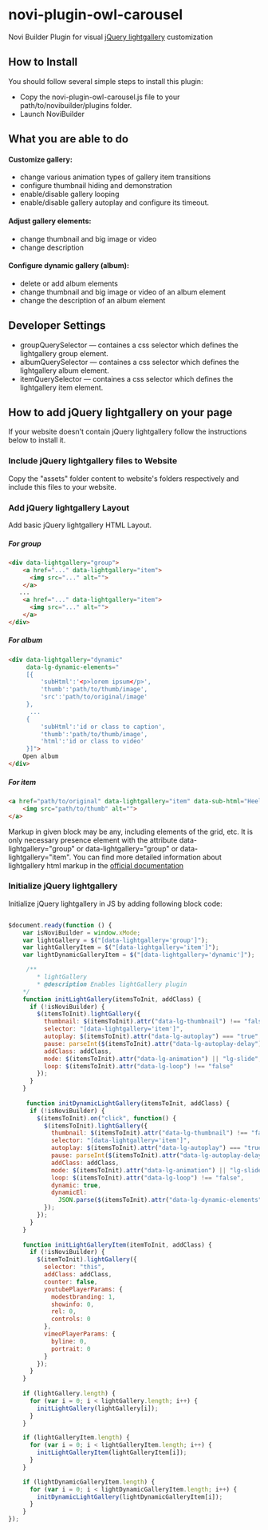 # novi-plugin-owl-carousel
Novi Builder Plugin for visual [jQuery lightgallery](http://sachinchoolur.github.io/lightGallery/) customization

## How to Install
You should follow several simple steps to install this plugin:
* Copy the novi-plugin-owl-carousel.js file to your path/to/novibuilder/plugins folder.
* Launch NoviBuilder 

## What you are able to do

#### Customize gallery:
* change various animation types of gallery item transitions
* configure thumbnail hiding and demonstration
* enable/disable gallery looping
* enable/disable gallery autoplay and configure its timeout.
#### Adjust gallery elements:
* change thumbnail and big image or video
* change description
#### Configure dynamic gallery (album):
* delete or add album elements
* change thumbnail and big image or video of an album element
* change the description of an album element

## Developer Settings
* groupQuerySelector — containes a css selector which defines the lightgallery group element.
* albumQuerySelector — containes a css selector which defines the lightgallery album element.
* itemQuerySelector — containes a css selector which defines the lightgallery item element.

## How to add jQuery lightgallery on your page
If your website doesn't contain jQuery lightgallery follow the instructions below to install it.

### Include jQuery lightgallery files to Website
Copy the "assets" folder content to website's folders respectively and include this files to your website.

### Add jQuery lightgallery Layout
Add basic jQuery lightgallery HTML Layout.

##### For group
```html
<div data-lightgallery="group">
    <a href="..." data-lightgallery="item">
      <img src="..." alt="">
    </a>
   ...
    <a href="..." data-lightgallery="item">
      <img src="..." alt="">
    </a>
</div>
```

##### For album
```html
<div data-lightgallery="dynamic"
     data-lg-dynamic-elements="
     [{
         'subHtml':'<p>lorem ipsum</p>',
         'thumb':'path/to/thumb/image',
         'src':'path/to/original/image'
     },
      ...
     {
         'subHtml':'id or class to caption',
         'thumb':'path/to/thumb/image',
         'html':'id or class to video'
     }]">
    Open album
</div>
```


##### For item
```html
<a href="path/to/original" data-lightgallery="item" data-sub-html="Heello">
    <img src="path/to/thumb" alt="">
</a>
```

Markup in given block may be any, including elements of the grid, etc. It is only necessary presence element with the attribute data-lightgallery="group" or data-lightgallery="group" or data-lightgallery="item". 
You can find more detailed information about lightgallery html markup in the [official documentation](http://sachinchoolur.github.io/lightGallery/docs/)

### Initialize jQuery lightgallery
Initialize jQuery lightgallery in JS by adding following block code:

```js

$document.ready(function () {
    var isNoviBuilder = window.xMode;
    var lightGallery = $("[data-lightgallery='group']");
    var lightGalleryItem = $("[data-lightgallery='item']");
    var lightDynamicGalleryItem = $("[data-lightgallery='dynamic']");

     /**
        * lightGallery
        * @description Enables lightGallery plugin
    */
    function initLightGallery(itemsToInit, addClass) {
      if (!isNoviBuilder) {
        $(itemsToInit).lightGallery({
          thumbnail: $(itemsToInit).attr("data-lg-thumbnail") !== "false",
          selector: "[data-lightgallery='item']",
          autoplay: $(itemsToInit).attr("data-lg-autoplay") === "true",
          pause: parseInt($(itemsToInit).attr("data-lg-autoplay-delay")) || 5000,
          addClass: addClass,
          mode: $(itemsToInit).attr("data-lg-animation") || "lg-slide",
          loop: $(itemsToInit).attr("data-lg-loop") !== "false"
        });
      }
    }
    
     function initDynamicLightGallery(itemsToInit, addClass) {
      if (!isNoviBuilder) {
        $(itemsToInit).on("click", function() {
          $(itemsToInit).lightGallery({
            thumbnail: $(itemsToInit).attr("data-lg-thumbnail") !== "false",
            selector: "[data-lightgallery='item']",
            autoplay: $(itemsToInit).attr("data-lg-autoplay") === "true",
            pause: parseInt($(itemsToInit).attr("data-lg-autoplay-delay")) || 5000,
            addClass: addClass,
            mode: $(itemsToInit).attr("data-lg-animation") || "lg-slide",
            loop: $(itemsToInit).attr("data-lg-loop") !== "false",
            dynamic: true,
            dynamicEl:
              JSON.parse($(itemsToInit).attr("data-lg-dynamic-elements")) || []
          });
        });
      }
    }
    
    function initLightGalleryItem(itemToInit, addClass) {
      if (!isNoviBuilder) {
        $(itemToInit).lightGallery({
          selector: "this",
          addClass: addClass,
          counter: false,
          youtubePlayerParams: {
            modestbranding: 1,
            showinfo: 0,
            rel: 0,
            controls: 0
          },
          vimeoPlayerParams: {
            byline: 0,
            portrait: 0
          }
        });
      }
    }
    
    if (lightGallery.length) {
      for (var i = 0; i < lightGallery.length; i++) {
        initLightGallery(lightGallery[i]);
      }
    }

    if (lightGalleryItem.length) {
      for (var i = 0; i < lightGalleryItem.length; i++) {
        initLightGalleryItem(lightGalleryItem[i]);
      }
    }

    if (lightDynamicGalleryItem.length) {
      for (var i = 0; i < lightDynamicGalleryItem.length; i++) {
        initDynamicLightGallery(lightDynamicGalleryItem[i]);
      }
    }
});
